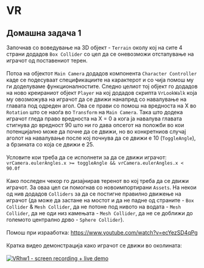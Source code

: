 # VR
## Домашна задача 1
Започнав со воведување на 3D објект - `Terrain` околу кој на сите 4 страни додадов `Box Collider` со цел да се оневозможи отстапување на играчот од поставениот терен. 
</br></br>
Потоа на објектот `Main Camera` додадов компонента `Character Controller` каде се подесуваат спецификациите на карактерот и со чија помош му ги доделуваме функционалностите. Следно целиот тој објект го додадов на ново креираниот објект `Player` на кој додадов скрипта `VrLookWalk` која му овозможува на играчот да се движи нанапред со навалување на главата под одреден агол. Ова се прави со помош на вредноста на X во `Rotation` што се наоѓа во `Transform` на `Main Camera`. Така што додека играчот гледа право вредноста на X = 0 а кога ја навалува главата стигнува до вредност 90 што ни го дава опсегот на положби во кои потенцијално може да почне да се движи, но во конкретниов случај аголот на навалување после кој почнува да се движи е 10 (`ToggleAngle`), а брзината со која се движи е 25. 
</br></br>Условите кои треба да се исполнети за да се движи играчот:</br>
`vrCamera.eulerAngles.x >= toggleAngle && vrCamera.eulerAngles.x < 90.0f`
</br></br>
Како последен чекор го дизајнирав теренот во кој треба да се движи играчот. За оваа цел си помогнав со новоимпортирани `Assets`. На некои од нив додадов `Colliders` за да се постигне правилно движење на играчот (да може да застане на мостот и да не падне од страните - `Box Collider` & `Mesh Collider`, да не потоне под нивото на водата - `Mesh Collider`, да не оди низ камењата - `Mesh Collider`, да не се доближи до големото централно дрво - `Sphere Collider`).</br></br>
Помош при израаботка: https://www.youtube.com/watch?v=ecYezSD4qPg </br></br>
Кратка видео демонстрација како играчот се движи во околината: </br></br>
[![VRhw1 - screen recording + live demo](https://i.ytimg.com/vi/qi6A0RBGAYU/hqdefault.jpg)](https://www.youtube.com/watch?v=qi6A0RBGAYU)
